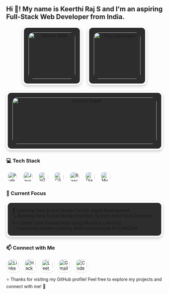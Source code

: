 <h2 align="left">Hi 👋! My name is Keerthi Raj S and I'm an aspiring Full-Stack Web Developer from India.</h2>

<div align="center" style="display: flex; flex-wrap: wrap; gap: 20px; justify-content: center;">
  <!-- GitHub Stats Card with Styling -->
  <div style="background: #2D2D2D; padding: 15px; border-radius: 16px; border: 5px solid white; box-shadow: 0 4px 8px rgba(0,0,0,0.2);">
    <img src="https://github-profile-summary-cards.vercel.app/api/cards/stats?username=keerthirajsivashankar&theme=dracula" height="150" alt="GitHub Stats" style="border-radius: 16px;" />
  </div>

  <!-- Top Languages Card -->
  <div style="background: #2D2D2D; padding: 15px; border-radius: 16px; border: 5px solid white; box-shadow: 0 4px 8px rgba(0,0,0,0.2);">
    <img src="https://github-profile-summary-cards.vercel.app/api/cards/repos-per-language?username=keerthirajsivashankar&theme=dracula" height="150" alt="Top Languages" style="border-radius: 16px;" />
  </div>

  <!-- Activity Graph -->
  <div style="background: #2D2D2D; padding: 15px; border-radius: 16px; border: 5px solid white; box-shadow: 0 4px 8px rgba(0,0,0,0.2); width: 100%; max-width: 800px;">
    <img src="https://github-readme-activity-graph.vercel.app/graph?username=keerthirajsivashankar&theme=dracula&hide_border=true&area=true" height="150" alt="Activity Graph" style="border-radius: 16px; width: 100%;" />
  </div>
</div>

<h3 align="left">💻 Tech Stack</h3>
<div align="left" style="display: flex; flex-wrap: wrap; gap: 10px;">
  <img src="https://img.shields.io/badge/Python-3776AB?style=for-the-badge&logo=python&logoColor=white&style=flat-square" height="30" alt="Python" style="border-radius: 16px; border: 5px solid white;" />
  <img src="https://img.shields.io/badge/JavaScript-F7DF1E?style=for-the-badge&logo=javascript&logoColor=black&style=flat-square" height="30" alt="JavaScript" style="border-radius: 16px; border: 5px solid white;" />
  <img src="https://img.shields.io/badge/HTML5-E34F26?style=for-the-badge&logo=html5&logoColor=white&style=flat-square" height="30" alt="HTML5" style="border-radius: 16px; border: 5px solid white;" />
  <img src="https://img.shields.io/badge/CSS3-1572B6?style=for-the-badge&logo=css3&logoColor=white&style=flat-square" height="30" alt="CSS3" style="border-radius: 16px; border: 5px solid white;" />
  <img src="https://img.shields.io/badge/React-20232A?style=for-the-badge&logo=react&logoColor=61DAFB&style=flat-square" height="30" alt="React" style="border-radius: 16px; border: 5px solid white;" />
  <img src="https://img.shields.io/badge/Django-092E20?style=for-the-badge&logo=django&logoColor=white&style=flat-square" height="30" alt="Django" style="border-radius: 16px; border: 5px solid white;" />
  <img src="https://img.shields.io/badge/MySQL-4479A1?style=for-the-badge&logo=mysql&logoColor=white&style=flat-square" height="30" alt="MySQL" style="border-radius: 16px; border: 5px solid white;" />
</div>

<h3 align="left">🌱 Current Focus</h3>
<div style="background: #2D2D2D; padding: 15px; border-radius: 16px; border: 5px solid white; box-shadow: 0 4px 8px rgba(0,0,0,0.2); margin: 10px 0;">
  🚀 Learning Next.js and Django for full-stack development<br>
  🔍 Building Fake Social Media Detection System and Fraud Detection for Credit Card Transactions using Machine Learning<br>
  💡 Improving problem-solving skills on LeetCode & CodeChef
</div>

<h3 align="left">📫 Connect with Me</h3>
<div align="left" style="display: flex; flex-wrap: wrap; gap: 10px;">
  <a href="https://www.linkedin.com/in/keerthi-raj-s-74a8a824b/" target="_blank">
    <img src="https://img.shields.io/badge/LinkedIn-0077B5?style=for-the-badge&logo=linkedin&logoColor=white" height="35" alt="LinkedIn" style="border-radius: 16px; border: 5px solid white; box-shadow: 0 2px 4px rgba(0,0,0,0.1);" />
  </a>
  <a href="https://www.hackerrank.com/profile/ks7186" target="_blank">
    <img src="https://img.shields.io/badge/HackerRank-2EC866?style=for-the-badge&logo=hackerrank&logoColor=white" height="35" alt="HackerRank" style="border-radius: 16px; border: 5px solid white; box-shadow: 0 2px 4px rgba(0,0,0,0.1);" />
  </a>
  <a href="https://leetcode.com/u/keerthiraj_s/" target="_blank">
    <img src="https://img.shields.io/badge/LeetCode-FFA116?style=for-the-badge&logo=leetcode&logoColor=white" height="35" alt="LeetCode" style="border-radius: 16px; border: 5px solid white; box-shadow: 0 2px 4px rgba(0,0,0,0.1);" />
  </a>
  <a href="mailto:keerthirajsivashankar@gmail.com">
    <img src="https://img.shields.io/badge/Gmail-D14836?style=for-the-badge&logo=gmail&logoColor=white" height="35" alt="Gmail" style="border-radius: 16px; border: 5px solid white; box-shadow: 0 2px 4px rgba(0,0,0,0.1);" />
  </a>
  <a href="https://www.codechef.com/users/keerthi_raj" target="_blank">
    <img src="https://img.shields.io/badge/CodeChef-A52A2A?style=for-the-badge&logo=codechef&logoColor=white" height="35" alt="CodeChef" style="border-radius: 16px; border: 5px solid white; box-shadow: 0 2px 4px rgba(0,0,0,0.1);" />
  </a>
</div>

⭐ Thanks for visiting my GitHub profile! Feel free to explore my projects and connect with me! 🚀